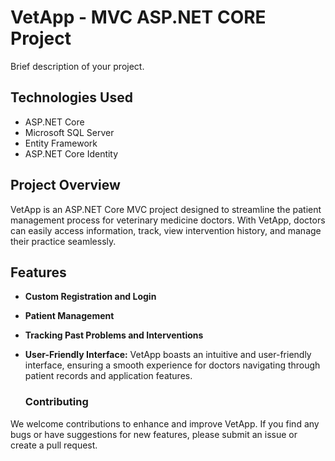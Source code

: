 # VetApp - MVC ASP.NET CORE Project

Brief description of your project.

## Technologies Used

- ASP.NET Core
- Microsoft SQL Server
- Entity Framework
- ASP.NET Core Identity

## Project Overview

VetApp is an ASP.NET Core MVC project designed to streamline the patient management process for veterinary medicine doctors. With VetApp, doctors can easily access information, track, view intervention history, and manage their practice seamlessly.

## Features

- **Custom Registration and Login**

- **Patient Management**

- **Tracking Past Problems and Interventions**

- **User-Friendly Interface:**
   VetApp boasts an intuitive and user-friendly interface, ensuring a smooth experience for doctors navigating through patient records and application features.

  ### Contributing
We welcome contributions to enhance and improve VetApp. If you find any bugs or have suggestions for new features, please submit an issue or create a pull request.

